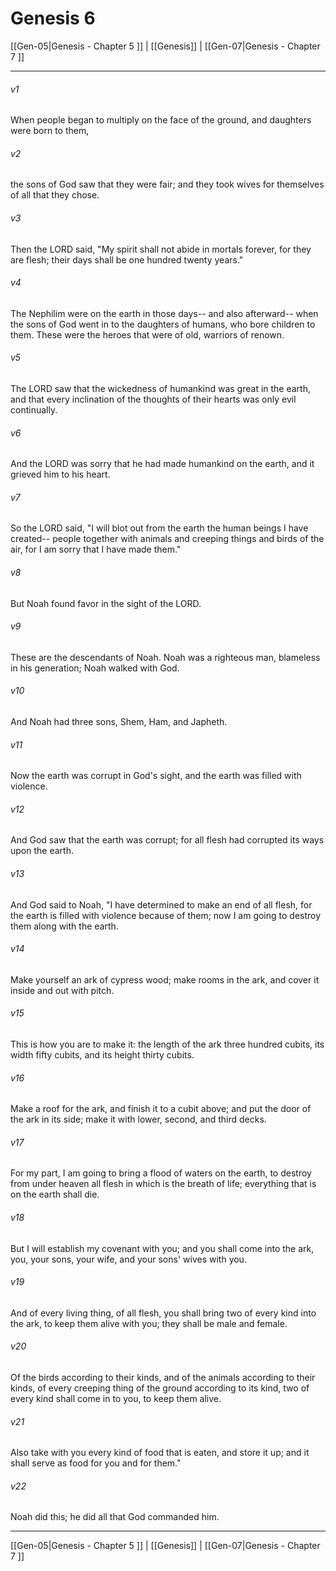 # Genesis 6

[[Gen-05|Genesis - Chapter 5 ]] | [[Genesis]] | [[Gen-07|Genesis - Chapter 7 ]]
***

###### v1
When people began to multiply on the face of the ground, and daughters were born to them,
###### v2
the sons of God saw that they were fair; and they took wives for themselves of all that they chose.
###### v3
Then the LORD said, "My spirit shall not abide in mortals forever, for they are flesh; their days shall be one hundred twenty years."
###### v4
The Nephilim were on the earth in those days-- and also afterward-- when the sons of God went in to the daughters of humans, who bore children to them. These were the heroes that were of old, warriors of renown.
###### v5
The LORD saw that the wickedness of humankind was great in the earth, and that every inclination of the thoughts of their hearts was only evil continually.
###### v6
And the LORD was sorry that he had made humankind on the earth, and it grieved him to his heart.
###### v7
So the LORD said, "I will blot out from the earth the human beings I have created-- people together with animals and creeping things and birds of the air, for I am sorry that I have made them."
###### v8
But Noah found favor in the sight of the LORD.
###### v9
These are the descendants of Noah. Noah was a righteous man, blameless in his generation; Noah walked with God.
###### v10
And Noah had three sons, Shem, Ham, and Japheth.
###### v11
Now the earth was corrupt in God's sight, and the earth was filled with violence.
###### v12
And God saw that the earth was corrupt; for all flesh had corrupted its ways upon the earth.
###### v13
And God said to Noah, "I have determined to make an end of all flesh, for the earth is filled with violence because of them; now I am going to destroy them along with the earth.
###### v14
Make yourself an ark of cypress wood; make rooms in the ark, and cover it inside and out with pitch.
###### v15
This is how you are to make it: the length of the ark three hundred cubits, its width fifty cubits, and its height thirty cubits.
###### v16
Make a roof for the ark, and finish it to a cubit above; and put the door of the ark in its side; make it with lower, second, and third decks.
###### v17
For my part, I am going to bring a flood of waters on the earth, to destroy from under heaven all flesh in which is the breath of life; everything that is on the earth shall die.
###### v18
But I will establish my covenant with you; and you shall come into the ark, you, your sons, your wife, and your sons' wives with you.
###### v19
And of every living thing, of all flesh, you shall bring two of every kind into the ark, to keep them alive with you; they shall be male and female.
###### v20
Of the birds according to their kinds, and of the animals according to their kinds, of every creeping thing of the ground according to its kind, two of every kind shall come in to you, to keep them alive.
###### v21
Also take with you every kind of food that is eaten, and store it up; and it shall serve as food for you and for them."
###### v22
Noah did this; he did all that God commanded him.

***

[[Gen-05|Genesis - Chapter 5 ]] | [[Genesis]] | [[Gen-07|Genesis - Chapter 7 ]]
